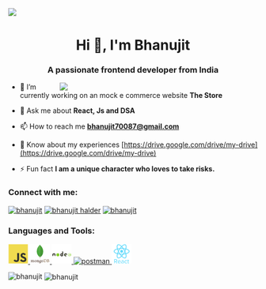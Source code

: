 <img src = "https://krify.co/wp-content/uploads/2020/10/MERNsiderback.png" />

<h1 align="center">Hi 👋, I'm Bhanujit</h1>
<h3 align="center">A passionate frontend developer from India</h3>
<img align= "right" width = "400" src= "https://i.pinimg.com/originals/e4/26/70/e426702edf874b181aced1e2fa5c6cde.gif"/>

- 🔭 I’m currently working on an mock e commerce website **The Store**

- 💬 Ask me about **React, Js and DSA**

- 📫 How to reach me **bhanujit70087@gmail.com**

- 📄 Know about my experiences [https://drive.google.com/drive/my-drive](https://drive.google.com/drive/my-drive)

- ⚡ Fun fact **I am a unique character who loves to take risks.**

<h3 align="left">Connect with me:</h3>
<p align="left">
<a href="https://twitter.com/bhanujit" target="blank"><img align="center" src="https://raw.githubusercontent.com/rahuldkjain/github-profile-readme-generator/master/src/images/icons/Social/twitter.svg" alt="bhanujit" height="30" width="40" /></a>
<a href="https://www.linkedin.com/in/bhanujit-halder-593ab51b6/" target="blank"><img align="center" src="https://raw.githubusercontent.com/rahuldkjain/github-profile-readme-generator/master/src/images/icons/Social/linked-in-alt.svg" alt="bhanujit halder" height="30" width="40" /></a>
<a href="https://www.instagram.com/_.bhanu_jit._/?hl=en" target="blank"><img align="center" src="https://raw.githubusercontent.com/rahuldkjain/github-profile-readme-generator/master/src/images/icons/Social/instagram.svg" alt="bhanujit" height="30" width="40" /></a>
</p>

<h3 align="left">Languages and Tools:</h3>
 <a href="https://developer.mozilla.org/en-US/docs/Web/JavaScript" target="_blank" rel="noreferrer"> <img src="https://raw.githubusercontent.com/devicons/devicon/master/icons/javascript/javascript-original.svg" alt="javascript" width="40" height="40"/> </a> <a href="https://www.mongodb.com/" target="_blank" rel="noreferrer"> <img src="https://raw.githubusercontent.com/devicons/devicon/master/icons/mongodb/mongodb-original-wordmark.svg" alt="mongodb" width="40" height="40"/> </a> <a href="https://nodejs.org" target="_blank" rel="noreferrer"> <img src="https://raw.githubusercontent.com/devicons/devicon/master/icons/nodejs/nodejs-original-wordmark.svg" alt="nodejs" width="40" height="40"/> </a> <a href="https://postman.com" target="_blank" rel="noreferrer"> <img src="https://www.vectorlogo.zone/logos/getpostman/getpostman-icon.svg" alt="postman" width="40" height="40"/> </a> <a href="https://reactjs.org/" target="_blank" rel="noreferrer"> <img src="https://raw.githubusercontent.com/devicons/devicon/master/icons/react/react-original-wordmark.svg" alt="react" width="40" height="40"/> </a> </p>

<p><img align="left" src="https://github-readme-stats.vercel.app/api/top-langs?username=bhanujit&show_icons=true&locale=en&layout=compact" alt="bhanujit" /></p>

<p>&nbsp;<img align="center" src="https://github-readme-stats.vercel.app/api?username=bhanujit&show_icons=true&locale=en" alt="bhanujit" /></p>
